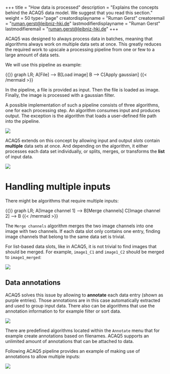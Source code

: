 +++
title = "How data is processed"
description = "Explains the concepts behind the ACAQ5 data model. We suggest that you read this section."
weight = 50
type="page"
creatordisplayname = "Ruman Gerst"
creatoremail = "ruman.gerst@leibniz-hki.de"
lastmodifierdisplayname = "Ruman Gerst"
lastmodifieremail = "ruman.gerst@leibniz-hki.de"
+++

ACAQ5 was designed to always process data in batches, meaning that algorithms always
work on multiple data sets at once. This greatly reduces the required work to
upscale a processing pipeline from one or few to a large amount of data sets.

We will use this pipeline as example:

{{<mermaid align="left">}}
graph LR;
    A[File] --> B[Load image]
    B --> C[Apply gaussian]
{{< /mermaid >}}

In the pipeline, a file is provided as input. Then the file is loaded as
image. Finally, the image is processed with a gaussian filter.

A possible implementation of such a pipeline consists of three algorithms, one
for each processing step. An algorithm consumes input and produces output.
The exception is the algorithm that loads a user-defined file path into the pipeline.

![](/img/documentation/simple-pipeline.png)

ACAQ5 extends on this concept by allowing input and output *slots* contain
**multiple** data sets at once. And depending on the algorithm, it either processes
each data set individually, or splits, merges, or transforms the **list** of input
data.

![](/img/documentation/list-slot-pipeline.png)

# Handling multiple inputs

There might be algorithms that require multiple inputs:

{{<mermaid align="left">}}
graph LR;
    A[Image channel 1] --> B[Merge channels]
    C[Image channel 2] --> B
{{< /mermaid >}}

The `Merge channels` algorithm merges the two image channels into one image with two
channels. If each data slot only contains one entry, finding image channels
that belong to the same data set is trivial.

For list-based data slots, like in ACAQ5, it is not trivial to find images that
should be merged. For example, `image1_C1` and `image1_C2` should be merged to `image1_merged`:

![](/img/documentation/multi-input-pipeline.png)

## Data annotations

ACAQ5 solves this issue by allowing to **annotate** each data entry (shown as purple entries). Those annotations are
in this case automatically extracted and used to group input data. There also can be algorithms that use the annotation information
to for example filter or sort data.

![](/img/documentation/multi-input-annotated-pipeline.png)


There are predefined algorithms located within the `Annotate` menu that
for example create annotations based on filenames. ACAQ5 supports an unlimited amount of annotations that can be attached to data.

Following ACAQ5 pipeline provides an example of making use of annotations to
allow multiple inputs:

![](/img/documentation/multi-input-pipeline-example.png)
